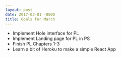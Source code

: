 ```yaml
---
layout: post
date: 2017-03-01 -0500
title: Goals for March
---
```


* Implement Hole interface for PL
* Implement Landing page for PL in PS
* Finish PL Chapters 1-3
* Learn a bit of Heroku to make a simple React App
